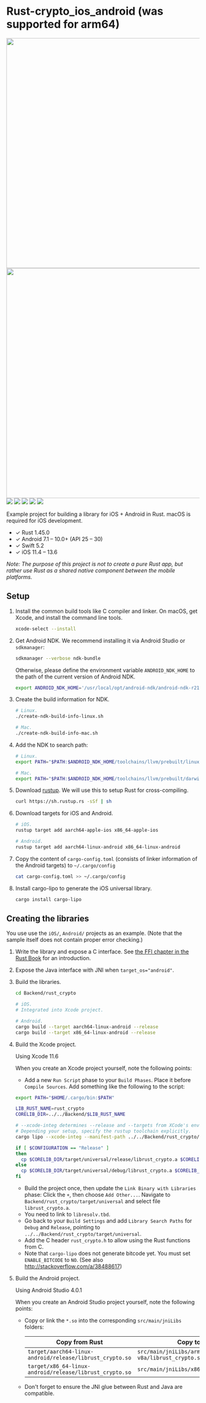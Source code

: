 Rust-crypto_ios_android (was supported for arm64)
================

<img src="https://raw.githubusercontent.com/tungthanhnguyen/Rust-crypto_ios_android/master/Screenshoots/iOS.png" height=600 /> <img src="https://raw.githubusercontent.com/tungthanhnguyen/Rust-crypto_ios_android/master/Screenshoots/Android.png" height=600 /> <img src="https://raw.githubusercontent.com/tungthanhnguyen/Rust-crypto_ios_android/master/Screenshoots/macOS.png" /> <img src="https://raw.githubusercontent.com/tungthanhnguyen/Rust-crypto_ios_android/master/Screenshoots/Linux.png" /> <img src="https://raw.githubusercontent.com/tungthanhnguyen/Rust-crypto_ios_android/master/Screenshoots/Win32.png" /> <img src="https://raw.githubusercontent.com/tungthanhnguyen/Rust-crypto_ios_android/master/Screenshoots/Windows-UWP.png" /> <img src="https://raw.githubusercontent.com/tungthanhnguyen/Rust-crypto_ios_android/master/Screenshoots/WebAssembly.png" />

Example project for building a library for iOS + Android in Rust. macOS is
required for iOS development.

* ✓ Rust 1.45.0
* ✓ Android 7.1 – 10.0+ (API 25 – 30)
* ✓ Swift 5.2
* ✓ iOS 11.4 – 13.6

*Note: The purpose of this project is not to create a pure Rust app, but rather
use Rust as a shared native component between the mobile platforms.*

Setup
-----

1. Install the common build tools like C compiler and linker. On macOS, get
    Xcode, and install the command line tools.

    ```sh
    xcode-select --install
    ```

2. Get Android NDK. We recommend installing it via Android Studio or
    `sdkmanager`:

    ```sh
    sdkmanager --verbose ndk-bundle
    ```

    Otherwise, please define the environment variable `ANDROID_NDK_HOME` to the
    path of the current version of Android NDK.

    ```sh
    export ANDROID_NDK_HOME='/usr/local/opt/android-ndk/android-ndk-r21c/'
    ```

3. Create the build information for NDK.

    ```sh
    # Linux.
    ./create-ndk-build-info-linux.sh

    # Mac.
    ./create-ndk-build-info-mac.sh
    ```

4. Add the NDK to search path:

    ```sh
    # Linux.
    export PATH="$PATH:$ANDROID_NDK_HOME/toolchains/llvm/prebuilt/linux-x86_64/bin"

    # Mac.
    export PATH="$PATH:$ANDROID_NDK_HOME/toolchains/llvm/prebuilt/darwin-x86_64/bin"
    ```

5. Download [rustup](https://www.rustup.rs/). We will use this to setup Rust for
   cross-compiling.

    ```sh
    curl https://sh.rustup.rs -sSf | sh
    ```

6. Download targets for iOS and Android.

    ```sh
    # iOS.
    rustup target add aarch64-apple-ios x86_64-apple-ios

    # Android.
    rustup target add aarch64-linux-android x86_64-linux-android
    ```

7. Copy the content of `cargo-config.toml` (consists of linker information of
   the Android targets) to `~/.cargo/config`

    ```sh
    cat cargo-config.toml >> ~/.cargo/config
    ```

8. Install cargo-lipo to generate the iOS universal library.

    ```sh
    cargo install cargo-lipo
    ```

Creating the libraries
----------------------

You use use the `iOS/`, `Android/` projects as an example. (Note that the sample itself
does not contain proper error checking.)

1. Write the library and expose a C interface. See [the FFI chapter in the Rust
   Book](http://doc.rust-lang.org/book/ffi.html) for an introduction.

2. Expose the Java interface with JNI when `target_os="android"`.

3. Build the libraries.

    ```sh
    cd Backend/rust_crypto

    # iOS.
    # Integrated into Xcode project.

    # Android.
    cargo build --target aarch64-linux-android --release
    cargo build --target x86_64-linux-android --release
    ```

4. Build the Xcode project.

    Using Xcode 11.6

    When you create an Xcode project yourself, note the following points:
    * Add a new `Run Script` phase to your `Build Phases`. Place it before `Compile Sources`. Add something like the following to the script:

    ```sh
    export PATH="$HOME/.cargo/bin:$PATH"

    LIB_RUST_NAME=rust_crypto
    CORELIB_DIR=../../Backend/$LIB_RUST_NAME

    # --xcode-integ determines --release and --targets from XCode's env vars.
    # Depending your setup, specify the rustup toolchain explicitly.
    cargo lipo --xcode-integ --manifest-path ../../Backend/rust_crypto/Cargo.toml

    if [ $CONFIGURATION == "Release" ]
    then
      cp $CORELIB_DIR/target/universal/release/librust_crypto.a $CORELIB_DIR/target/universal
    else
      cp $CORELIB_DIR/target/universal/debug/librust_crypto.a $CORELIB_DIR/target/universal
    fi
    ```
    * Build the project once, then update the `Link Binary with Libraries` phase: Click the `+`, then choose `Add Other...`. Navigate to `Backend/rust_crypto/target/universal` and select file `librust_crypto.a`.
    * You need to link to `libresolv.tbd`.
    * Go back to your `Build Settings` and add `Library Search Paths` for `Debug` and `Release`, pointing to `../../Backend/rust_crypto/target/universal`.
    * Add the C header `rust_crypto.h` to allow using the Rust functions from C.
    * Note that `cargo-lipo` does not generate bitcode yet. You must set
      `ENABLE_BITCODE` to `NO`. (See also <http://stackoverflow.com/a/38488617>)

5. Build the Android project.

    Using Android Studio 4.0.1

    When you create an Android Studio project yourself, note the following
    points:

    * Copy or link the `*.so` into the corresponding `src/main/jniLibs` folders:

        Copy from Rust | Copy to Android
        ---|---
        `target/aarch64-linux-android/release/librust_crypto.so` | `src/main/jniLibs/arm64-v8a/librust_crypto.so`
        `target/x86_64-linux-android/release/librust_crypto.so` | `src/main/jniLibs/x86_64/librust_crypto.so`

    * Don't forget to ensure the JNI glue between Rust and Java are compatible.

